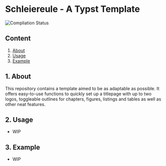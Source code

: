 # Schleiereule - A Typst Template

![Compliation Status](https://github.com/B1TC0R3/typst_schleiereule/blob/main/.github/workflows/compile_typst_doc.yml/badge.svg)

## Content

1. [About](#about)
2. [Usage](#usage)
3. [Example](#example)

## 1. About

This repository contains a template aimed to be as adaptable as possible.
It offers easy-to-use functions to quickly set up a titlepage with up to two logos, toggleable outlines for chapters,
figures, listings and tables as well as other neat features.

## 2. Usage

- WIP

## 3. Example

- WIP
